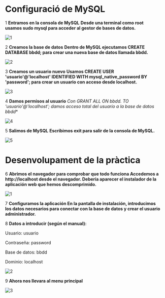  # Configuració de MySQL


1 **Entramos en la consola de MySQL**
**Desde una terminal como root usamos sudo mysql para acceder al gestor de bases de datos.**

![1](https://github.com/user-attachments/assets/e9accb27-8247-4457-b5d4-2365c34b918a)



2 **Creamos la base de datos**
**Dentro de MySQL ejecutamos CREATE DATABASE bbdd; para crear una nueva base de datos llamada bbdd.**

![2](https://github.com/user-attachments/assets/318bd7dc-a1ba-4dbb-a92b-84fb2849d295)


3 **Creamos un usuario nuevo**
**Usamos CREATE USER 'usuario'@'localhost' IDENTIFIED WITH mysql_native_password BY 'password'; para crear un usuario con acceso desde localhost.**

![3](https://github.com/user-attachments/assets/b9257de4-6ac2-4423-9a46-8584414d9f6f)



4 **Damos permisos al usuario**
**Con GRANT ALL ON bbdd.* TO 'usuario'@'localhost'; damos acceso total del usuario a la base de datos bbdd**

![4](https://github.com/user-attachments/assets/8ecca18c-e7e6-43a0-9632-cff20a308bc9)


5 **Salimos de MySQL**
**Escribimos exit para salir de la consola de MySQL.**

![5](https://github.com/user-attachments/assets/0fe5d473-354c-40c7-8c69-7987c5c3a4c2)


# Desenvolupament de la pràctica


6 **Abrimos el navegador para comprobar que todo funciona
Accedemos a http://localhost desde el navegador. Debería aparecer el instalador de la aplicación web que hemos descomprimido.**

![1](https://github.com/user-attachments/assets/0aa9be68-1666-4ce8-a673-8ef5baf15024)



7 **Configuramos la aplicación
En la pantalla de instalación, introducimos los datos necesarios para conectar con la base de datos y crear el usuario administrador.**

8 **Datos a introducir (según el manual):**

Usuario: usuario

Contraseña: password

Base de datos: bbdd

Dominio: localhost

![2](https://github.com/user-attachments/assets/46ca7e7a-1865-4641-b661-ceedd044f4ef)


9 **Ahora nos llevara al menu principal**

![3](https://github.com/user-attachments/assets/e8882af7-2012-46ca-9833-6e273f007316) 




 

